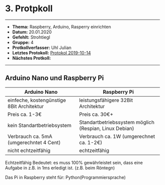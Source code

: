 # 3. Protpkoll

------------------------------

* **Thema:** Raspberry, Arduino, Rasperry einrichten
* **Datum:** 20.01.2020
* **Gefehlt:** Strohtiegl
* **Gruppe:** 4
* **Protkollverfasser:** Uhl Julian
* **Letztes Protokoll:** [Protokol 2019-10-14](https://github.com/HTLMechatronics/m17-3ahme-la1-sx/blob/uhljum17/uhljum17/protokolle/protkoll_2019-10-14_uhljum17.md)
* **Nächstes Protkoll:**

------------------------------
## Arduino Nano und Raspberry Pi

  Arduino Nano                              | Raspberry Pi
  ------------------------------------------|-----------------------------------------
  einfeche, kostengünstige 8Bit Architektur | leistungsfähigere 32Bit Architektur
  Preis ca. 1-3€                            | Preis ca. 30€+
  kein Standartbetriebsystem                | Standartbetriebssystem möglich (Respian, Linux Debian)
  Verbrauch ca. 5mA (umgerechntet 4 Cent)   | Verbrauch ca. 1W (umgerechnet ca. 1-2€)
  nicht echtzeitfähig                       | echtzeitfähig 
  
  Echtzeitfähig Bedeutet: es muss 100% gewährleistet sein, dass eine Aufgabe in z.B. in 1ms erledigt ist. (z.B. beim Röntegn)
  
  Das Pi in Raspberry steht für: Python(Programmiersprache)
